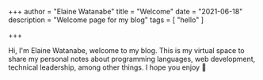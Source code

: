 +++
author = "Elaine Watanabe"
title = "Welcome"
date = "2021-06-18"
description = "Welcome page for my blog"
tags = [
    "hello"
]

+++

Hi, I'm Elaine Watanabe, welcome to my blog.
This is my virtual space to share my personal notes about programming languages, web development, technical leadership, among other things.
I hope you enjoy :purple_heart:
